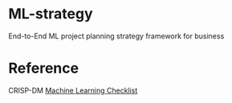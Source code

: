 # ML-strategy
End-to-End ML project planning strategy framework for business

# Reference
CRISP-DM
[Machine Learning Checklist](https://towardsdatascience.com/task-cheatsheet-for-almost-every-machine-learning-project-d0946861c6d0)
